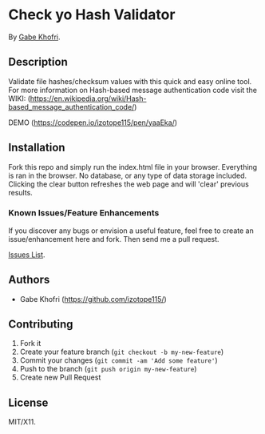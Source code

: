 # Check yo Hash Validator

By [Gabe Khofri](https://www.gabrielkhofri.com/).


## Description
Validate file hashes/checksum values with this quick and easy online tool. For more information on Hash-based message authentication code visit the WIKI: (https://en.wikipedia.org/wiki/Hash-based_message_authentication_code/)

DEMO (https://codepen.io/izotope115/pen/yaaEka/)

## Installation

Fork this repo and simply run the index.html file in your browser. Everything is ran in the browser. No database, or any type of data storage included. Clicking the clear button refreshes the web page and will 'clear' previous results.

### Known Issues/Feature Enhancements

If you discover any bugs or envision a useful feature, feel free to create an issue/enhancement here and fork. Then send me a pull request.

[Issues List](https://github.com/izotope115/check_yo_hash/issues/).

## Authors

* Gabe Khofri (https://github.com/izotope115/)

## Contributing

1. Fork it
2. Create your feature branch (`git checkout -b my-new-feature`)
3. Commit your changes (`git commit -am 'Add some feature'`)
4. Push to the branch (`git push origin my-new-feature`)
5. Create new Pull Request


## License

MIT/X11.